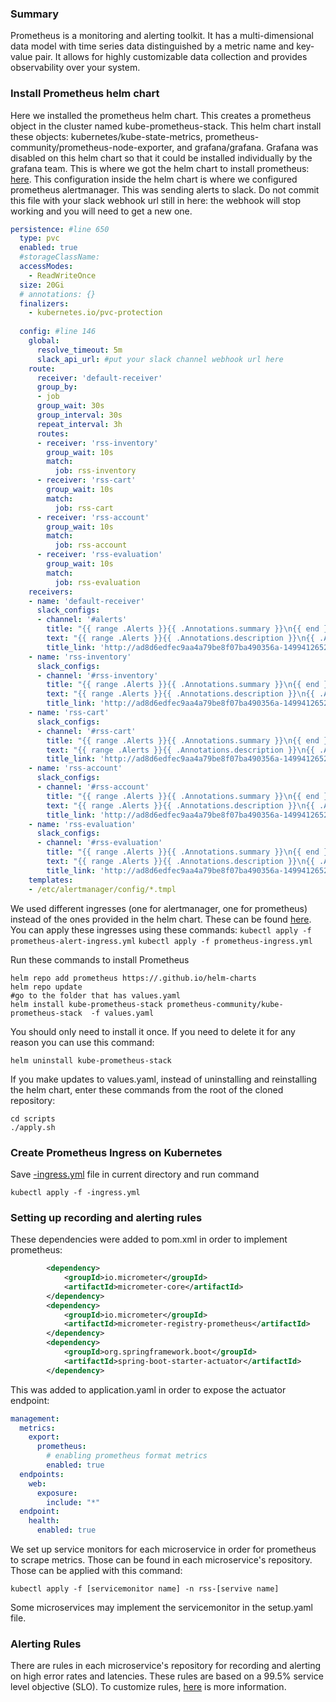 ### Summary
Prometheus is a monitoring and alerting toolkit. It has a multi-dimensional data model with time series data distinguished by a metric name and key-value pair. It allows for highly customizable data collection and provides observability over your system.


### Install Prometheus helm chart
Here we installed the prometheus helm chart. This creates a prometheus object in the cluster named kube-prometheus-stack. 
This helm chart install these objects: kubernetes/kube-state-metrics, prometheus-community/prometheus-node-exporter, and grafana/grafana. Grafana was disabled on this helm chart so that it could be installed individually by the grafana team. 
This is where we got the helm chart to install prometheus: [here](https://github.com/prometheus-community/helm-charts.git).
This configuration inside the helm chart is where we configured prometheus alertmanager. This was sending alerts to slack. Do not commit this file with your slack webhook url still in here: the webhook will stop working and you will need to get a new one.
```yaml
persistence: #line 650
  type: pvc
  enabled: true
  #storageClassName:
  accessModes:
    - ReadWriteOnce
  size: 20Gi
  # annotations: {}
  finalizers:
    - kubernetes.io/pvc-protection
   
  config: #line 146
    global:
      resolve_timeout: 5m
      slack_api_url: #put your slack channel webhook url here
    route:
      receiver: 'default-receiver'
      group_by:
      - job
      group_wait: 30s
      group_interval: 30s
      repeat_interval: 3h
      routes:
      - receiver: 'rss-inventory'
        group_wait: 10s
        match:
          job: rss-inventory
      - receiver: 'rss-cart'
        group_wait: 10s
        match:
          job: rss-cart
      - receiver: 'rss-account'
        group_wait: 10s
        match:
          job: rss-account
      - receiver: 'rss-evaluation'
        group_wait: 10s
        match:
          job: rss-evaluation
    receivers:
    - name: 'default-receiver'
      slack_configs:
      - channel: '#alerts'
        title: "{{ range .Alerts }}{{ .Annotations.summary }}\n{{ end }}"
        text: "{{ range .Alerts }}{{ .Annotations.description }}\n{{ .Annotations.message }}\n{{ end }}"
        title_link: 'http://ad8d6edfec9aa4a79be8f07ba490356a-1499412652.us-east-1.elb.amazonaws.com/alertmanager/#/alerts'
    - name: 'rss-inventory'
      slack_configs:
      - channel: '#rss-inventory'
        title: "{{ range .Alerts }}{{ .Annotations.summary }}\n{{ end }}"
        text: "{{ range .Alerts }}{{ .Annotations.description }}\n{{ .Annotations.message }}\n{{ end }}"
        title_link: 'http://ad8d6edfec9aa4a79be8f07ba490356a-1499412652.us-east-1.elb.amazonaws.com/alertmanager/#/alerts'
    - name: 'rss-cart'
      slack_configs:
      - channel: '#rss-cart'
        title: "{{ range .Alerts }}{{ .Annotations.summary }}\n{{ end }}"
        text: "{{ range .Alerts }}{{ .Annotations.description }}\n{{ .Annotations.message }}\n{{ end }}"
        title_link: 'http://ad8d6edfec9aa4a79be8f07ba490356a-1499412652.us-east-1.elb.amazonaws.com/alertmanager/#/alerts'
    - name: 'rss-account'
      slack_configs:
      - channel: '#rss-account'
        title: "{{ range .Alerts }}{{ .Annotations.summary }}\n{{ end }}"
        text: "{{ range .Alerts }}{{ .Annotations.description }}\n{{ .Annotations.message }}\n{{ end }}"
        title_link: 'http://ad8d6edfec9aa4a79be8f07ba490356a-1499412652.us-east-1.elb.amazonaws.com/alertmanager/#/alerts'
    - name: 'rss-evaluation'
      slack_configs:
      - channel: '#rss-evaluation'
        title: "{{ range .Alerts }}{{ .Annotations.summary }}\n{{ end }}"
        text: "{{ range .Alerts }}{{ .Annotations.description }}\n{{ .Annotations.message }}\n{{ end }}"
        title_link: 'http://ad8d6edfec9aa4a79be8f07ba490356a-1499412652.us-east-1.elb.amazonaws.com/alertmanager/#/alerts'
    templates:
    - /etc/alertmanager/config/*.tmpl
```
We used different ingresses (one for alertmanager, one for prometheus) instead of the ones provided in the helm chart. These can be found [here](https://github.com/rss-sre-1/Rss-Quick-Start/tree/main/Manifests/Prometheus).
You can apply these ingresses using these commands:
`kubectl apply -f prometheus-alert-ingress.yml`
`kubectl apply -f prometheus-ingress.yml`

Run these commands to install Prometheus
```
helm repo add prometheus https://.github.io/helm-charts
helm repo update
#go to the folder that has values.yaml
helm install kube-prometheus-stack prometheus-community/kube-prometheus-stack  -f values.yaml
```
You should only need to install it once. If you need to delete it for any reason you can use this command:
```
helm uninstall kube-prometheus-stack
```
If you make updates to values.yaml, instead of uninstalling and reinstalling the helm chart, enter these commands from the root of the cloned repository:
```
cd scripts
./apply.sh
```

### Create Prometheus Ingress on Kubernetes
Save [-ingress.yml](https://github.com/rss-sre-1-ingress.yml) file in current directory and run command
```
kubectl apply -f -ingress.yml
```

### Setting up recording and alerting rules
These dependencies were added to pom.xml in order to implement prometheus:
```xml
        <dependency>
            <groupId>io.micrometer</groupId>
            <artifactId>micrometer-core</artifactId>
        </dependency>
        <dependency>
            <groupId>io.micrometer</groupId>
            <artifactId>micrometer-registry-prometheus</artifactId>
        </dependency>
        <dependency>
            <groupId>org.springframework.boot</groupId>
            <artifactId>spring-boot-starter-actuator</artifactId>
        </dependency>
```
This was added to application.yaml in order to expose the actuator endpoint:
```yaml
management:
  metrics:
    export:
      prometheus:
        # enabling prometheus format metrics
        enabled: true 
  endpoints:
    web:
      exposure:
        include: "*"
  endpoint:
    health:
      enabled: true
```
We set up service monitors for each microservice in order for prometheus to scrape metrics. Those can be found in each microservice's repository.
Those can be applied with this command:
```
kubectl apply -f [servicemonitor name] -n rss-[servive name]
```
Some microservices may implement the servicemonitor in the setup.yaml file.

### Alerting Rules
There are rules in each microservice's repository for recording and alerting on high error rates and latencies. These rules are based on a 99.5% service level objective (SLO). To customize rules, [here]( https://prometheus.io/docs/prometheus/latest/configuration/recording_rules/
) is more information.

 
